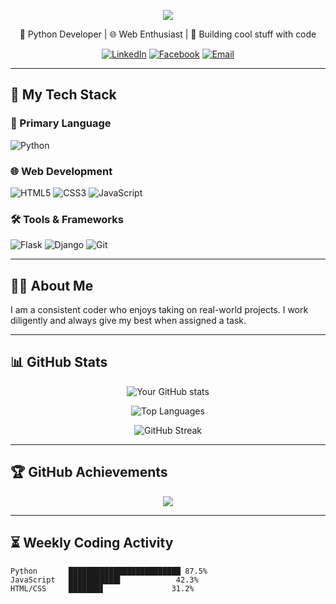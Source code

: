 <!-- Elegant Header with Dark Gradient -->
<p align="center">
  <img src="https://capsule-render.vercel.app/api?type=waving&color=0:2b2d42,100:4a4e69&height=300&section=header&text=Hi%20there!%20👋&desc=I'm%20Froillan%20Kim%20B.%20Edem%20-%20Python%20Dev%20%7C%20Web%20Builder&fontAlignY=40&fontSize=50&descSize=20&animation=fadeIn&fontColor=ffffff" />
</p>

<div align="center">
  
🐍 Python Developer | 🌐 Web Enthusiast | 🚀 Building cool stuff with code

[![LinkedIn](https://img.shields.io/badge/LinkedIn-0077B5?style=flat&logo=linkedin&logoColor=white)](https://www.linkedin.com/in/froillan-kim-b-edem-5b591b252/)
[![Facebook](https://img.shields.io/badge/Facebook-1877F2?style=flat&logo=facebook&logoColor=white)](https://www.facebook.com/profile.php?id=100086376409925)
[![Email](https://img.shields.io/badge/Email-D14836?style=flat&logo=gmail&logoColor=white)](mailto:froillan.edem@gmail.com)

</div>

---

## 🔧 My Tech Stack

### 🐍 Primary Language
![Python](https://img.shields.io/badge/Python-3776AB?style=for-the-badge&logo=python&logoColor=white)

### 🌐 Web Development
![HTML5](https://img.shields.io/badge/HTML5-E34F26?style=for-the-badge&logo=html5&logoColor=white)
![CSS3](https://img.shields.io/badge/CSS3-1572B6?style=for-the-badge&logo=css3&logoColor=white)
![JavaScript](https://img.shields.io/badge/JavaScript-F7DF1E?style=for-the-badge&logo=javascript&logoColor=black)

### 🛠️ Tools & Frameworks
![Flask](https://img.shields.io/badge/Flask-000000?style=for-the-badge&logo=flask&logoColor=white)
![Django](https://img.shields.io/badge/Django-092E20?style=for-the-badge&logo=django&logoColor=white)
![Git](https://img.shields.io/badge/Git-F05032?style=for-the-badge&logo=git&logoColor=white)

---

## 🙋‍♂️ About Me
I am a consistent coder who enjoys taking on real-world projects. I work diligently and always give my best when assigned a task.

---

## 📊 GitHub Stats

<div align="center">

![Your GitHub stats](https://github-readme-stats.vercel.app/api?username=Froillan123&show_icons=true&theme=radical&hide_border=true&count_private=true&include_all_commits=true)

![Top Languages](https://github-readme-stats.vercel.app/api/top-langs/?username=Froillan123&layout=compact&theme=radical&hide_border=true&langs_count=6)

![GitHub Streak](https://github-readme-streak-stats.herokuapp.com/?user=Froillan123&theme=radical&hide_border=true)

</div>

---

## 🏆 GitHub Achievements
<div align="center">
  
![](https://github-profile-trophy.vercel.app/?username=Froillan123&theme=radical&no-frame=true&no-bg=true&margin-w=15&row=2&column=4)

</div>

---

## ⏳ Weekly Coding Activity
<!--START_SECTION:waka-->
```text
Python       █████████████████████████ 87.5% 
JavaScript   ███████████▌            42.3%
HTML/CSS     ███████▋               31.2%
